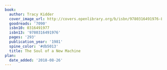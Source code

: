 ```yaml
---
book:
  author: Tracy Kidder
  cover_image_url: http://covers.openlibrary.org/b/isbn/9780316491976-L.jpg
  goodreads: '7090'
  isbn10: 0316491977
  isbn13: '9780316491976'
  pages: '293'
  publication_year: '1981'
  spine_color: '#db5013'
  title: The Soul of a New Machine
plan:
  date_added: '2018-08-26'
---
```

